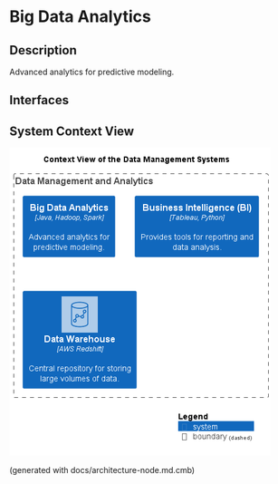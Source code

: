 # Big Data Analytics
## Description
Advanced analytics for predictive modeling.


## Interfaces

## System Context View
![Context View of the Data Management Systems](../../mybank/data-management/context-view.png)


(generated with docs/architecture-node.md.cmb)
